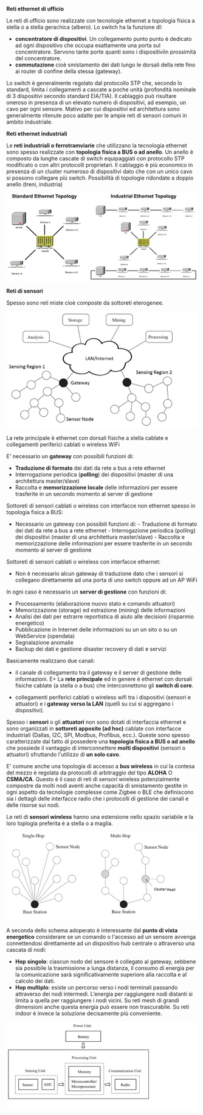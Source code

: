 **Reti ethernet di ufficio**

Le reti di ufficio sono realizzate con tecnologie ethernet a topologia fisica a stella o a stella gerachica (albero). Lo switch ha la funzione dI:
- **concentratore di dispositivi**. Un collegamento punto punto è dedicato ad ogni dispositivo che occupa esattamente una porta sul concentratore. Servono tante porte quanti sono i dispositiviin prossimità del concentratore.
- **commutazione** cioè smistamento dei dati lungo le dorsali della rete fino ai router di confine della stessa (gateway).

Lo switch è generalmente regolato dal protocollo STP che, secondo lo standard, limita i collegamenti a cascate a poche unità (profondità nominale di 3 dispositivi secondo standard EIA/TIA).
Il cablaggio può risultare oneroso in presenza di un elevato numero di dispositivi, ad esempio, un cavo per ogni sensore. Mativo per cui dispositivi ed architettura sono generalmente ritenute poco adatte per le ampie reti di sensori comuni in ambito industriale.

**Reti ethernet industriali**

Le **reti industriali o ferrotramviarie** che utilizzano la tecnologia ethernet sono spesso realizzate con **topologia fisica a BUS o ad anello**.
Un anello è composto da lunghe cascate di switch equipaggiati con protocollo STP modificato o con altri protocolli proprietari.
Il cablaggio è più economico in presenza di un cluster numeroso di dispositivi dato che con un unico cavo si possono collegare più switch.
Possibilità di topologie ridondate a doppio anello (treni, industria)

![industrialnet](industrialnet.jpg)



**Reti di sensori**

Spesso sono reti miste cioè composte da sottoreti eterogenee.

![sensor network](sensornet1.png)

La rete principale è ethernet con dorsali fisiche a stella cablate e collegamenti periferici cablati o wireless WiFi


E' necessario un **gateway** con possibili funzioni di:
- **Traduzione di formato** dei dati da rete a bus a rete ethernet
- Interrogazione periodica (**polling**) dei dispositivi (master di una architettura master/slave)
- Raccolta e **memorizzazione locale**  delle informazioni per essere trasferite in un secondo momento al server di gestione

Sottoreti di sensori cablati o wireless con interfacce non ethernet spesso in topologia fisica a BUS:
- Necessario un gateway con possibili funzioni di:
        - Traduzione di formato dei dati da rete a bus a rete ethernet
        - Interrogazione periodica (polling) dei dispositivi (master di una architettura master/slave)
        - Raccolta e memorizzazione delle informazioni per essere trasferite in un secondo momento al server di gestione


Sottoreti di sensori cablati o wireless con interfacce ethernet:
- Non è necessario alcun gateway di traduzione dato che i sensori si collegano direttamente ad una porta di uno switch oppure ad un AP WiFi
   



In ogni caso è necessario un **server di gestione** con funzioni di:
- Processamento (elaborazione nuovo stato e comando attuatori)
- Memorizzazione (storage) ed estrazione (mining) delle informazioni
- Analisi dei dati per estrarre reportistica di aiuto alle decisioni (risparmio energetico)
- Pubblicazione in Internet delle informazioni su un un sito o su un WebService (opendata)
- Segnalazione anomalie
- Backup dei dati e gestione disaster recovery di dati e servizi
     

Basicamente realizzano due canali:

- il canale di collegamento tra il gateway e il server di gestione delle informazioni. E+ La **rete principale** ed in genere è ethernet con dorsali fisiche cablate (a stella o a bus) che interconnettono gli **switch di core**.

- collegamenti periferici cablati o wireless wifi tra i dispositivi (sensori e attuatori) e i **gateway verso la LAN** (quelli su cui si aggregano i dispositivi).

Spesso i **sensori** o gli **attuatori** non sono dotati di interfaccia ethernet e sono organizzati in **sottoreti apposite (ad hoc)** cablate con interfacce industriali (Dallas, I2C, SPI, Modbus, Profibus, ecc.). Queste sono spesso caratterizzate dal fatto di possedere una **topologia fisica a BUS o ad anello** che possiede il vantaggio di interconnettere **molti dispositivi** (sensori o attuatori) sfruttando l'utilizzo di **un solo cavo**. 

E' comune anche una topologia di accesso a **bus wireless** in cui la contesa del mezzo è regolata da protocolli di arbitraggio del tipo **ALOHA** O **CSMA/CA**. Questo è il caso di reti di sensori wireless potenzialmente compostre da molti nodi aventi anche capacità di smistamento gestite in ogni aspetto da tecnologie complesse come Zigbee o BLE che definiscono sia i dettagli delle interfacce radio che i protocolli di gestione dei canali e delle risorse sui nodi.

Le reti di **sensori wireless** hanno una estensione nello spazio variabile e la loro toplogia preferita è a stella o a maglia.

![hops](hops.png)

A seconda dello schema adoperato è interessante dal **punto di vista energetico** considerare se un comando o l'accesso ad un sensore avvenga connettendosi direttamente ad un dispositivo hub centrale o attraverso una cascata di nodi:
- **Hop singolo**: ciascun nodo del sensore è collegato al gateway, sebbene sia possibile la trasmissione a lunga distanza, il consumo di energia per la comunicazione sarà significativamente superiore alla raccolta e al calcolo dei dati. 
- **Hop multiplo**: esiste un percorso verso i nodi terminali passando attraverso dei nodi intermedi. L’energia per raggiungere nodi distanti si limita a quella per raggiungere i nodi vicini. Su reti mesh di grandi dimensioni anche questa energia può essere non trascurabile. Su reti indoor è invece la soluzione decisamente più conveniente.






    


![hops](sensorunit.png)



